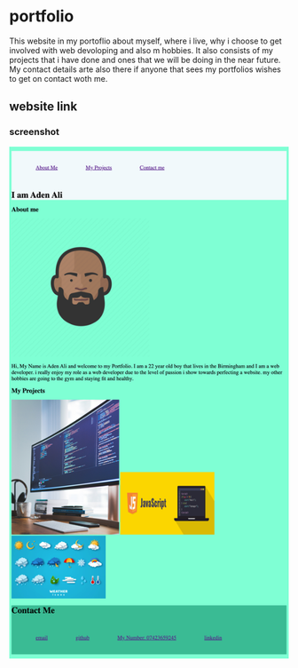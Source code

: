 # portfolio
This website in my portoflio about myself, where i live, why i choose to get involved with web devoloping and also m hobbies. It also consists of my projects that i have done and ones that we will be doing in the near future. My contact details arte also there if anyone that sees my portfolios wishes to get on contact woth me.

## website link
### screenshot
![overall-screenshot.png](/images/overall-screenshot.png)

